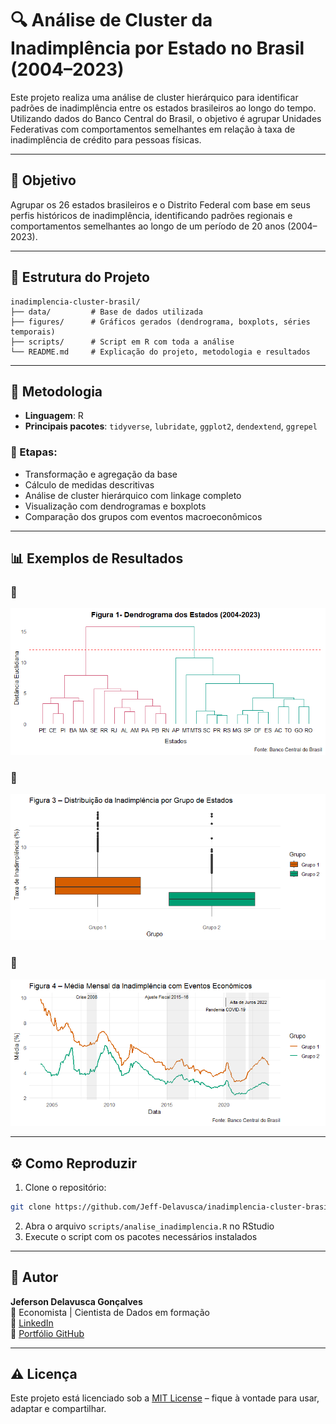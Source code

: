 # 🔍 Análise de Cluster da Inadimplência por Estado no Brasil (2004–2023)

Este projeto realiza uma análise de cluster hierárquico para identificar padrões de inadimplência entre os estados brasileiros ao longo do tempo. Utilizando dados do Banco Central do Brasil, o objetivo é agrupar Unidades Federativas com comportamentos semelhantes em relação à taxa de inadimplência de crédito para pessoas físicas.

---

## 🎯 Objetivo

Agrupar os 26 estados brasileiros e o Distrito Federal com base em seus perfis históricos de inadimplência, identificando padrões regionais e comportamentos semelhantes ao longo de um período de 20 anos (2004–2023).

---

## 📁 Estrutura do Projeto

```
inadimplencia-cluster-brasil/
├── data/         # Base de dados utilizada
├── figures/      # Gráficos gerados (dendrograma, boxplots, séries temporais)
├── scripts/      # Script em R com toda a análise
└── README.md     # Explicação do projeto, metodologia e resultados
```

---

## 🧠 Metodologia

- **Linguagem**: R  
- **Principais pacotes**: `tidyverse`, `lubridate`, `ggplot2`, `dendextend`, `ggrepel`

### 🔎 Etapas:
- Transformação e agregação da base
- Cálculo de medidas descritivas
- Análise de cluster hierárquico com linkage completo
- Visualização com dendrogramas e boxplots
- Comparação dos grupos com eventos macroeconômicos

---

## 📊 Exemplos de Resultados

### 📌 

![Dendrograma](figures/dendrograma.png)

### 📌 

![Boxplot](figures/boxplot_clusters.png)

### 📌 

![Boxplot](figures/Media_Mensal.png)

---

## ⚙️ Como Reproduzir

1. Clone o repositório:
```bash
git clone https://github.com/Jeff-Delavusca/inadimplencia-cluster-brasil.git
```
2. Abra o arquivo `scripts/analise_inadimplencia.R` no RStudio
3. Execute o script com os pacotes necessários instalados

---

## 👤 Autor

**Jeferson Delavusca Gonçalves**  
📍 Economista | Cientista de Dados em formação  
🔗 [LinkedIn](https://www.linkedin.com/in/jefersondelavusca)  
📁 [Portfólio GitHub](https://github.com/Jeff-Delavusca)

---

## ⚠️ Licença

Este projeto está licenciado sob a [MIT License](LICENSE) – fique à vontade para usar, adaptar e compartilhar.
